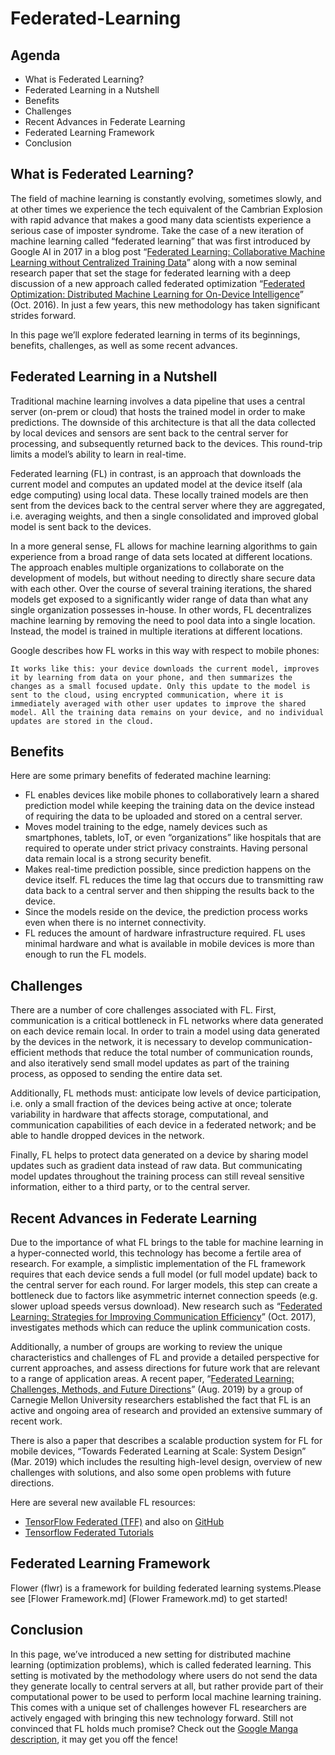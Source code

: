 # Federated-Learning

## Agenda

- What is Federated Learning?
- Federated Learning in a Nutshell
- Benefits
- Challenges
- Recent Advances in Federate Learning
- Federated Learning Framework
- Conclusion

## What is Federated Learning?

The field of machine learning is constantly evolving, sometimes slowly, and at other times we experience the tech equivalent of the Cambrian Explosion with rapid advance that makes a good many data scientists experience a serious case of imposter syndrome. Take the case of a new iteration of machine learning called “federated learning” that was first introduced by Google AI in 2017 in a blog post “[Federated Learning: Collaborative Machine Learning without Centralized Training Data](https://ai.googleblog.com/2017/04/federated-learning-collaborative.html)” along with a now seminal research paper that set the stage for federated learning with a deep discussion of a new approach called federated optimization “[Federated Optimization: Distributed Machine Learning for On-Device Intelligence](https://arxiv.org/pdf/1610.02527.pdf)” (Oct. 2016). In just a few years, this new methodology has taken significant strides forward.

In this page we’ll explore federated learning in terms of its beginnings, benefits, challenges, as well as some recent advances.

## Federated Learning in a Nutshell

Traditional machine learning involves a data pipeline that uses a central server (on-prem or cloud) that hosts the trained model in order to make predictions. The downside of this architecture is that all the data collected by local devices and sensors are sent back to the central server for processing, and subsequently returned back to the devices. This round-trip limits a model’s ability to learn in real-time.

Federated learning (FL) in contrast, is an approach that downloads the current model and computes an updated model at the device itself (ala edge computing) using local data. These locally trained models are then sent from the devices back to the central server where they are aggregated, i.e. averaging weights, and then a single consolidated and improved global model is sent back to the devices.


In a more general sense, FL allows for machine learning algorithms to gain experience from a broad range of data sets located at different locations. The approach enables multiple organizations to collaborate on the development of models, but without needing to directly share secure data with each other. Over the course of several training iterations, the shared models get exposed to a significantly wider range of data than what any single organization possesses in-house. In other words, FL decentralizes machine learning by removing the need to pool data into a single location. Instead, the model is trained in multiple iterations at different locations.

Google describes how FL works in this way with respect to mobile phones:

```It works like this: your device downloads the current model, improves it by learning from data on your phone, and then summarizes the changes as a small focused update. Only this update to the model is sent to the cloud, using encrypted communication, where it is immediately averaged with other user updates to improve the shared model. All the training data remains on your device, and no individual updates are stored in the cloud.```

## Benefits

Here are some primary benefits of federated machine learning:

- FL enables devices like mobile phones to collaboratively learn a shared prediction model while keeping the training data on the device instead of requiring the data to be uploaded and stored on a central server.
- Moves model training to the edge, namely devices such as smartphones, tablets, IoT, or even “organizations” like hospitals that are required to operate under strict privacy constraints. Having personal data remain local is a strong security benefit.
- Makes real-time prediction possible, since prediction happens on the device itself. FL reduces the time lag that occurs due to transmitting raw data back to a central server and then shipping the results back to the device.
- Since the models reside on the device, the prediction process works even when there is no internet connectivity.
- FL reduces the amount of hardware infrastructure required. FL uses minimal hardware and what is available in mobile devices is more than enough to run the FL models.

## Challenges

There are a number of core challenges associated with FL. First, communication is a critical bottleneck in FL networks where data generated on each device remain local. In order to train a model using data generated by the devices in the network, it is necessary to develop communication-efficient methods that reduce the total number of communication rounds, and also iteratively send small model updates as part of the training process, as opposed to sending the entire data set.

Additionally, FL methods must: anticipate low levels of device participation, i.e. only a small fraction of the devices being active at once; tolerate variability in hardware that affects storage, computational, and communication capabilities of each device in a federated network; and be able to handle dropped devices in the network.

Finally, FL helps to protect data generated on a device by sharing model updates such as gradient data instead of raw data. But communicating model updates throughout the training process can still reveal sensitive information, either to a third party, or to the central server.

## Recent Advances in Federate Learning

Due to the importance of what FL brings to the table for machine learning in a hyper-connected world, this technology has become a fertile area of research. For example, a simplistic implementation of the FL framework requires that each device sends a full model (or full model update) back to the central server for each round. For larger models, this step can create a bottleneck due to factors like asymmetric internet connection speeds (e.g. slower upload speeds versus download). New research such as “[Federated Learning: Strategies for Improving Communication Efficiency](https://arxiv.org/pdf/1908.07873.pdf)” (Oct. 2017), investigates methods which can reduce the uplink communication costs.

Additionally, a number of groups are working to review the unique characteristics and challenges of FL and provide a detailed perspective for current approaches, and assess directions for future work that are relevant to a range of application areas. A recent paper, “[Federated Learning: Challenges, Methods, and Future Directions](https://arxiv.org/pdf/1902.01046.pdf)” (Aug. 2019) by a group of Carnegie Mellon University researchers established the fact that FL is an active and ongoing area of research and provided an extensive summary of recent work.

There is also a paper that describes a scalable production system for FL for mobile devices, “Towards Federated Learning at Scale: System Design” (Mar. 2019) which includes the resulting high-level design, overview of new challenges with solutions, and also some open problems with future directions.

Here are several new available FL resources:
- [TensorFlow Federated (TFF)](https://www.tensorflow.org/federated) and also on [GitHub](https://github.com/tensorflow/federated)
- [Tensorflow Federated Tutorials](https://federated.withgoogle.com/)

## Federated Learning Framework
Flower (flwr) is a framework for building federated learning systems.Please see [Flower Framework.md] (Flower Framework.md) to get started!

## Conclusion

In this page, we’ve introduced a new setting for distributed machine learning (optimization problems), which is called federated learning. This setting is motivated by the methodology where users do not send the data they generate locally to central servers at all, but rather provide part of their computational power to be used to perform local machine learning training. This comes with a unique set of challenges however FL researchers are actively engaged with bringing this new technology forward. Still not convinced that FL holds much promise? Check out the [Google Manga description](https://federated.withgoogle.com/), it may get you off the fence!



